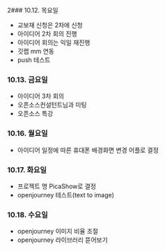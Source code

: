2### 10.12. 목요일

- 교보재 신청은 2차에 신청
- 아이디어 2차 회의 진행
- 아이디어 회의는 익일 재진행
- 깃랩 mm 연동
- push 테스트

### 10.13. 금요일

- 아이디어 3차 회의
- 오픈소스컨설턴트님과 미팅
- 오픈소스 특강

### 10.16. 월요일

- 아이디어 일정에 따른 휴대폰 배경화면 변경 어플로 결정

### 10.17. 화요일

- 프로젝트 명 PicaShow로 결정
- openjourney 테스트(text to image)

### 10.18. 수요일

- openjourney 이미지 비율 조절
- openjourney 라이브러리 뜯어보기
